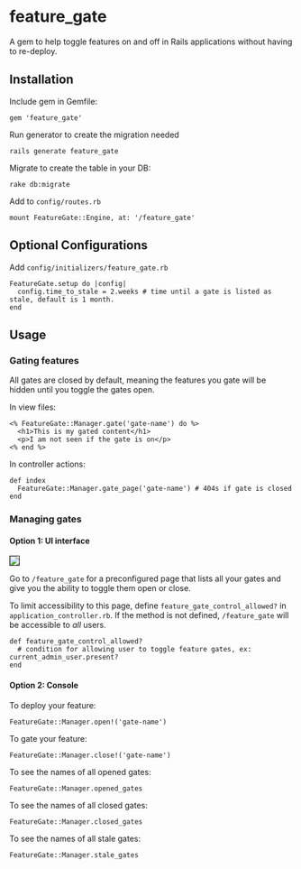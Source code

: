 # feature_gate

A gem to help toggle features on and off in Rails applications without having to re-deploy.

## Installation

Include gem in Gemfile:

    gem 'feature_gate'

Run generator to create the migration needed

    rails generate feature_gate

Migrate to create the table in your DB:

    rake db:migrate

Add to `config/routes.rb`

    mount FeatureGate::Engine, at: '/feature_gate'

## Optional Configurations

Add `config/initializers/feature_gate.rb`

    FeatureGate.setup do |config|
      config.time_to_stale = 2.weeks # time until a gate is listed as stale, default is 1 month.
    end

## Usage

### Gating features

All gates are closed by default, meaning the features you gate will be hidden until you toggle the gates open.

In view files:

    <% FeatureGate::Manager.gate('gate-name') do %>
      <h1>This is my gated content</h1>
      <p>I am not seen if the gate is on</p>
    <% end %>

In controller actions:

    def index
      FeatureGate::Manager.gate_page('gate-name') # 404s if gate is closed
    end

### Managing gates

#### Option 1: UI interface

<img src="http://i.imgur.com/aeRlKv0.png" border="1">

Go to `/feature_gate` for a preconfigured page that lists all your gates and give you the ability to toggle them open or close.

To limit accessibility to this page, define `feature_gate_control_allowed?` in `application_controller.rb`. If the method is not defined, `/feature_gate` will be accessible to <em>all</em> users.

    def feature_gate_control_allowed?
      # condition for allowing user to toggle feature gates, ex: current_admin_user.present?
    end

#### Option 2: Console

To deploy your feature:

    FeatureGate::Manager.open!('gate-name')

To gate your feature:

    FeatureGate::Manager.close!('gate-name')

To see the names of all opened gates:

    FeatureGate::Manager.opened_gates

To see the names of all closed gates:

    FeatureGate::Manager.closed_gates

To see the names of all stale gates:

    FeatureGate::Manager.stale_gates

